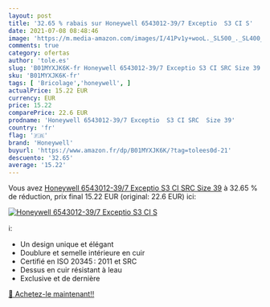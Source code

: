```yaml
---
layout: post
title: '32.65 % rabais sur Honeywell 6543012-39/7 Exceptio  S3 CI S'
date: 2021-07-08 08:48:46
image: 'https://m.media-amazon.com/images/I/41Pv1y+wooL._SL500_._SL400_.jpg'
comments: true
category: ofertas
author: 'tole.es'
slug: 'B01MYXJK6K-fr Honeywell 6543012-39/7 Exceptio S3 CI SRC Size 39'
sku: 'B01MYXJK6K-fr'
tags: [ 'Bricolage','honeywell', ]
actualPrice: 15.22 EUR
currency: EUR
price: 15.22
comparePrice: 22.6 EUR
prodname: 'Honeywell 6543012-39/7 Exceptio  S3 CI SRC  Size 39'
country: 'fr'
flag: '🇫🇷'
brand: 'Honeywell'
buyurl: 'https://www.amazon.fr/dp/B01MYXJK6K/?tag=tolees0d-21'
descuento: '32.65'
average: '15.22'
---
```


Vous avez [Honeywell 6543012-39/7 Exceptio  S3 CI SRC  Size 39](https://www.amazon.fr/dp/B01MYXJK6K/?tag=tolees0d-21)  à  32.65 % de réduction, prix final  15.22 EUR (original: 22.6 EUR) ici:

[![Honeywell 6543012-39/7 Exceptio  S3 CI S](https://m.media-amazon.com/images/I/41Pv1y+wooL._SL500_._SL400_.jpg)](https://www.amazon.fr/dp/B01MYXJK6K/?tag=tolees0d-21)

ℹ️:

- Un design unique et élégant
- Doublure et semelle intérieure en cuir
- Certifié en ISO 20345 : 2011 et SRC
- Dessus en cuir résistant à leau
- Exclusive et de dernière

[🛒 Achetez-le maintenant!!](https://www.amazon.fr/dp/B01MYXJK6K/?tag=tolees0d-21)
